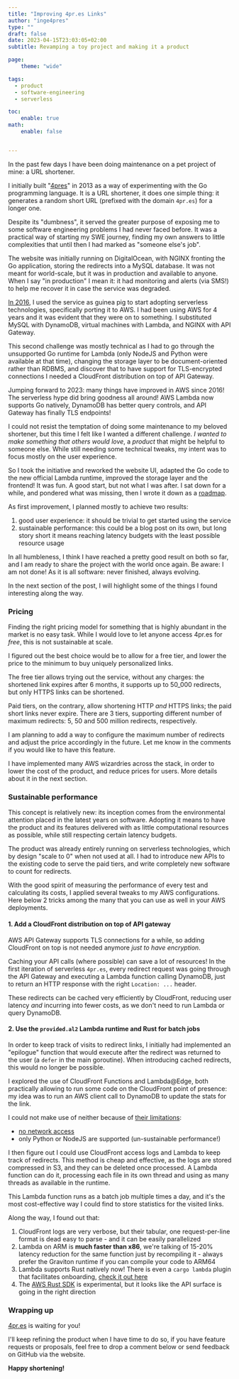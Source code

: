 ```yaml
---
title: "Improving 4pr.es Links"
author: "inge4pres"
type: ""
draft: false
date: 2023-04-15T23:03:05+02:00
subtitle: Revamping a toy project and making it a product

page:
    theme: "wide"

tags:
  - product
  - software-engineering
  - serverless

toc:
    enable: true
math:
    enable: false


---
```


In the past few days I have been doing maintenance on a pet project of mine: a URL shortener.

I initially built "[4pres](https://go.4pr.es)" in 2013 as a way of experimenting with the Go programming language.
It is a URL shortener, it does one simple thing: it generates a random short URL (prefixed with the domain `4pr.es`)
for a longer one.

Despite its "dumbness", it served the greater purpose of exposing me to some software engineering problems I had never
faced before. It was a practical way of starting my SWE journey, finding my own answers to little complexities that
until then I had marked as "someone else's job".

The website was initially running on DigitalOcean, with NGINX fronting the Go application, 
storing the redirects into a MySQL database.
It was not meant for world-scale, but it was in production and available to anyone.
When I say "in production" I mean it: it had monitoring and alerts (via SMS!) to help me recover it in case the 
service was degraded.

[In 2016](/2016-11-17-4pres-goes-serverless), I used the service as guinea pig to start adopting serverless technologies,
specifically porting it to AWS. I had been using AWS for 4 years and it was evident that they were on to something.
I substituted MySQL with DynamoDB, virtual machines with Lambda, and NGINX with API Gateway.

This second challenge was mostly technical as I had to go through the unsupported Go runtime for Lambda (only NodeJS and 
Python were available at that time), changing the storage layer to be document-oriented rather than RDBMS, and discover that
to have support for TLS-encrypted connections I needed a CloudFront distribution on top of API Gateway.

Jumping forward to 2023: many things have improved in AWS since 2016! The serverless hype did bring goodness all around!
AWS Lambda now supports Go natively, DynamoDB has better query controls, and API Gateway has finally TLS endpoints!

I could not resist the temptation of doing some maintenance to my beloved shortener, but this time I felt like I wanted a
different challenge.
_I wanted to make something that others would love_, a _product_ that might be helpful to someone else.
While still needing some technical tweaks, my intent was to focus mostly on the user experience.

So I took the initiative and reworked the website UI, adapted the Go code to the new official Lambda runtime, improved
the storage layer and the frontend! It was fun. A good start, but not what I was after.
I sat down for a while, and pondered what was missing, then I wrote it down as a [roadmap](https://go.4pr.es/features/).

As first improvement, I planned mostly to achieve two results:

1. good user experience: it should be trivial to get started using the service
2. sustainable performance: this could be a blog post on its own, but long story short it means reaching latency budgets
   with the least possible resource usage

In all humbleness, I think I have reached a pretty good result on both so far, and I am ready to share the project
with the world once again.
Be aware: I am not done! As it is all software: never finished, always evolving.

In the next section of the post, I will highlight some of the things I found interesting along the way.

### Pricing

Finding the right pricing model for something that is highly abundant in the market is no easy task.
While I would love to let anyone access 4pr.es for _free_, this is not sustainable at scale.

I figured out the best choice would be to allow for a free tier, and lower the price to the minimum to buy uniquely
personalized links.

The free tier allows trying out the service, without any charges: the shortened link expires after 6 months, it supports
up to 50_000 redirects, but only HTTPS links can be shortened.

Paid tiers, on the contrary, allow shortening HTTP _and_ HTTPS links; the paid short links never expire.
There are 3 tiers, supporting different number of maximum redirects: 5, 50 and 500 million redirects, respectively.

I am planning to add a way to configure the maximum number of redirects and adjust the price accordingly in the future.
Let me know in the comments if you would like to have this feature.

I have implemented many AWS wizardries across the stack, in order to lower the cost of the product, and reduce prices 
for users. More details about it in the next section.

### Sustainable performance

This concept is relatively new: its inception comes from the environmental attention placed in the latest years on 
software. Adopting it means to have the product and its features delivered with as little computational resources as 
possible, while still respecting certain latency budgets.

The product was already entirely running on serverless technologies, which by design "scale to 0" when not used at all.
I had to introduce new APIs to the existing code to serve the paid tiers, and write completely new software to count for
redirects.

With the good spirit of measuring the performance of every test and calculating its costs, I applied several tweaks to
my AWS configurations.
Here below 2 tricks among the many that you can use as well in your AWS deployments.


#### 1. Add a CloudFront distribution on top of API gateway

AWS API Gateway supports TLS connections for a while, so adding CloudFront on top is not needed anymore
_just to have encryption_.

Caching your API calls (where possible) can save a lot of resources!
In the first iteration of serverless `4pr.es`, every redirect request was going through the API Gateway and executing
a Lambda function calling DynamoDB, just to return an HTTP response with the right `Location: ...` header.

These redirects can be cached very efficiently by CloudFront, reducing user latency _and_ incurring into fewer costs, 
as we don't need to run Lambda or query DynamoDB.

#### 2. Use the `provided.al2` Lambda runtime and Rust for batch jobs

In order to keep track of visits to redirect links, I initially had implemented an "epilogue" function that would 
execute after the redirect was returned to the user (a `defer` in the main goroutine).
When introducing cached redirects, this would no longer be possible.

I explored the use of CloudFront Functions and Lambda@Edge, both practically allowing to run some code on the
CloudFront point of presence: my idea was to run an AWS client call to DynamoDB to update the stats for the link.

I could not make use of neither because of [their limitations](https://docs.aws.amazon.com/AmazonCloudFront/latest/DeveloperGuide/edge-functions-restrictions.html):

* [no network access](https://docs.aws.amazon.com/AmazonCloudFront/latest/DeveloperGuide/functions-javascript-runtime-features.html#writing-functions-javascript-features-restricted-features)
* only Python or NodeJS are supported (un-sustainable performance!)

I then figure out I could use CloudFront access logs and Lambda to keep track of redirects.
This method is cheap and effective, as the logs are stored compressed in S3, and they can be deleted once processed.
A Lambda function can do it, processing each file in its own thread and using as many threads as available in the runtime.

This Lambda function runs as a batch job multiple times a day, and it's the most cost-effective way I could find to store
statistics for the visited links.

Along the way, I found out that:

1. CloudFront logs are very verbose, but their tabular, one request-per-line format is dead easy to parse - and it can be easily parallelized 
2. Lambda on ARM is **much faster than x86**, we're talking of 15-20% latency reduction for the same function just by recompiling it - always
   prefer the Graviton runtime if you can compile your code to ARM64
3. Lambda supports Rust natively now! There is even a `cargo lambda` plugin that facilitates onboarding, [check it out here](https://cargo-lambda.info/)
4. The [AWS Rust SDK](https://github.com/awslabs/aws-sdk-rust) is experimental, but it looks like the API surface is going in the right direction

### Wrapping up

[4pr.es](https://go.4pr.es) is waiting for you!

I'll keep refining the product when I have time to do so, if you have feature requests or proposals, feel free to drop
a comment below or send feedback on GitHub via the website.

**Happy shortening!**
